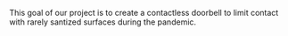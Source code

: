 This goal of our project is to create a contactless 
doorbell to limit contact with rarely santized surfaces
during the pandemic.